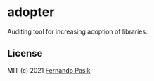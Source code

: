 # adopter

Auditing tool for increasing adoption of libraries.

<!-- BADGES - START -->

<!-- BADGES - END -->

## License

MIT (c) 2021 [Fernando Pasik](https://fernandopasik.com)
